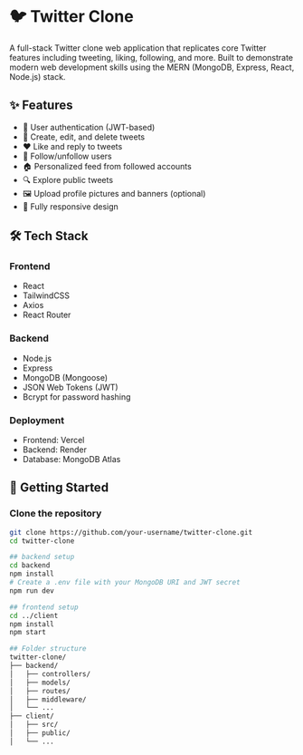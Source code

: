 # 🐦 Twitter Clone

A full-stack Twitter clone web application that replicates core Twitter features including tweeting, liking, following, and more. Built to demonstrate modern web development skills using the MERN (MongoDB, Express, React, Node.js) stack.

## ✨ Features

- 🔐 User authentication (JWT-based)
- 📝 Create, edit, and delete tweets
- ❤️ Like and reply to tweets
- 👥 Follow/unfollow users
- 🏠 Personalized feed from followed accounts
- 🔍 Explore public tweets
- 🖼️ Upload profile pictures and banners (optional)
- 📱 Fully responsive design

## 🛠 Tech Stack

### Frontend
- React
- TailwindCSS
- Axios
- React Router

### Backend
- Node.js
- Express
- MongoDB (Mongoose)
- JSON Web Tokens (JWT)
- Bcrypt for password hashing

### Deployment
- Frontend: Vercel
- Backend: Render
- Database: MongoDB Atlas

## 🚀 Getting Started

### Clone the repository
```bash
git clone https://github.com/your-username/twitter-clone.git
cd twitter-clone

## backend setup
cd backend
npm install
# Create a .env file with your MongoDB URI and JWT secret
npm run dev

## frontend setup
cd ../client
npm install
npm start

## Folder structure
twitter-clone/
├── backend/
│   ├── controllers/
│   ├── models/
│   ├── routes/
│   ├── middleware/
│   └── ...
├── client/
│   ├── src/
│   ├── public/
│   └── ...
